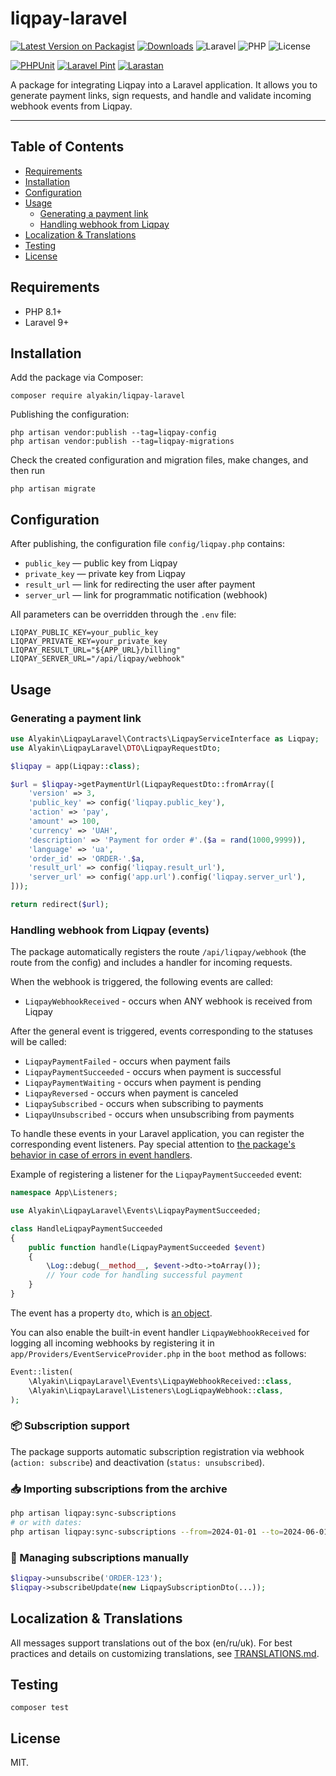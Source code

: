 # liqpay-laravel

[![Latest Version on Packagist](https://img.shields.io/packagist/v/alyakin/liqpay-laravel.svg)](https://packagist.org/packages/alyakin/liqpay-laravel)
[![Downloads](https://img.shields.io/packagist/dt/alyakin/liqpay-laravel.svg)](https://packagist.org/packages/alyakin/liqpay-laravel)
![Laravel](https://img.shields.io/badge/Laravel-10%2B-orange)
![PHP](https://img.shields.io/badge/PHP-8.1%2B-blue)
![License](https://img.shields.io/badge/license-MIT-brightgreen)

[![PHPUnit](https://github.com/2177866/liqpay-laravel/actions/workflows/phpunit.yml/badge.svg)](https://github.com/2177866/liqpay-laravel/actions/workflows/phpunit.yml)
[![Laravel Pint](https://github.com/2177866/liqpay-laravel/actions/workflows/pint.yml/badge.svg)](https://github.com/2177866/liqpay-laravel/actions/workflows/pint.yml)
[![Larastan](https://github.com/2177866/liqpay-laravel/actions/workflows/larastan.yml/badge.svg)](https://github.com/2177866/liqpay-laravel/actions/workflows/larastan.yml)

A package for integrating Liqpay into a Laravel application. It allows you to generate payment links, sign requests, and handle and validate incoming webhook events from Liqpay.

---

## Table of Contents

- [Requirements](#requirements)
- [Installation](#installation)
- [Configuration](#configuration)
- [Usage](#usage)
    - [Generating a payment link](#generating-a-payment-link)
    - [Handling webhook from Liqpay](#handling-webhook-from-liqpay-events)
- [Localization & Translations](#localization--translations)
- [Testing](#testing)
- [License](#license)

## Requirements

- PHP 8.1+
- Laravel 9+

## Installation

Add the package via Composer:

```shell
composer require alyakin/liqpay-laravel
```

Publishing the configuration:

```shell
php artisan vendor:publish --tag=liqpay-config
php artisan vendor:publish --tag=liqpay-migrations
```

Check the created configuration and migration files, make changes, and then run

```shell
php artisan migrate
```

## Configuration

After publishing, the configuration file `config/liqpay.php` contains:

- `public_key` — public key from Liqpay
- `private_key` — private key from Liqpay
- `result_url` — link for redirecting the user after payment
- `server_url` — link for programmatic notification (webhook)

All parameters can be overridden through the `.env` file:

```shell
LIQPAY_PUBLIC_KEY=your_public_key
LIQPAY_PRIVATE_KEY=your_private_key
LIQPAY_RESULT_URL="${APP_URL}/billing"
LIQPAY_SERVER_URL="/api/liqpay/webhook"
```

## Usage

### Generating a payment link

```php
use Alyakin\LiqpayLaravel\Contracts\LiqpayServiceInterface as Liqpay;
use Alyakin\LiqpayLaravel\DTO\LiqpayRequestDto;

$liqpay = app(Liqpay::class);

$url = $liqpay->getPaymentUrl(LiqpayRequestDto::fromArray([
    'version' => 3,
    'public_key' => config('liqpay.public_key'),
    'action' => 'pay',
    'amount' => 100,
    'currency' => 'UAH',
    'description' => 'Payment for order #'.($a = rand(1000,9999)),
    'language' => 'ua',
    'order_id' => 'ORDER-'.$a,
    'result_url' => config('liqpay.result_url'),
    'server_url' => config('app.url').config('liqpay.server_url'),
]));

return redirect($url);
```

### Handling webhook from Liqpay (events)

The package automatically registers the route `/api/liqpay/webhook` (the route from the config) and includes a handler for incoming requests.

When the webhook is triggered, the following events are called:

- `LiqpayWebhookReceived` - occurs when ANY webhook is received from Liqpay

After the general event is triggered, events corresponding to the statuses will be called:

- `LiqpayPaymentFailed` - occurs when payment fails
- `LiqpayPaymentSucceeded` - occurs when payment is successful
- `LiqpayPaymentWaiting` - occurs when payment is pending
- `LiqpayReversed` - occurs when payment is canceled
- `LiqpaySubscribed` - occurs when subscribing to payments
- `LiqpayUnsubscribed` - occurs when unsubscribing from payments

To handle these events in your Laravel application, you can register the corresponding event listeners. Pay special attention to [the package's behavior in case of errors in event handlers](docs/EVENTS.md).

Example of registering a listener for the `LiqpayPaymentSucceeded` event:

```php
namespace App\Listeners;

use Alyakin\LiqpayLaravel\Events\LiqpayPaymentSucceeded;

class HandleLiqpayPaymentSucceeded
{
    public function handle(LiqpayPaymentSucceeded $event)
    {
        \Log::debug(__method__, $event->dto->toArray());
        // Your code for handling successful payment
    }
}
```

The event has a property `dto`, which is [an object](/src/DTO/LiqpayWebhookDto.php).

You can also enable the built-in event handler `LiqpayWebhookReceived` for logging all incoming webhooks by registering it in `app/Providers/EventServiceProvider.php` in the `boot` method as follows:

```php
Event::listen(
    \Alyakin\LiqpayLaravel\Events\LiqpayWebhookReceived::class,
    \Alyakin\LiqpayLaravel\Listeners\LogLiqpayWebhook::class,
);
```

### 📦 Subscription support

The package supports automatic subscription registration via webhook (`action: subscribe`) and deactivation (`status: unsubscribed`).

### 📥 Importing subscriptions from the archive

```bash
php artisan liqpay:sync-subscriptions
# or with dates:
php artisan liqpay:sync-subscriptions --from=2024-01-01 --to=2024-06-01
```

### 🔧 Managing subscriptions manually

```php
$liqpay->unsubscribe('ORDER-123');
$liqpay->subscribeUpdate(new LiqpaySubscriptionDto(...));
```

## Localization & Translations

All messages support translations out of the box (en/ru/uk).
For best practices and details on customizing translations, see [TRANSLATIONS.md](./docs/TRANSLATIONS.md).

## Testing

```shell
composer test
```

## License

MIT.
